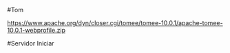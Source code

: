 #Tom

https://www.apache.org/dyn/closer.cgi/tomee/tomee-10.0.1/apache-tomee-10.0.1-webprofile.zip

#Servidor Iniciar
